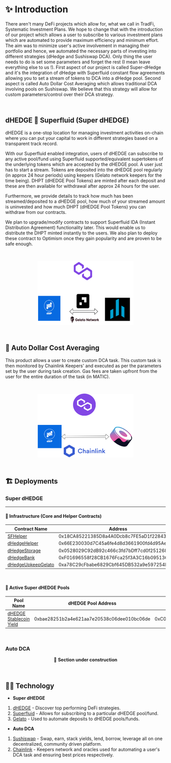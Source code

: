 # :sparkles: Introduction

There aren't many DeFi projects which allow for, what we call in TradFi, Systematic Investment Plans. We hope to change that with the introduction of our project which allows a user to subscribe to various investment plans which are automated to provide maximum efficiency and minimum effort. The aim was to minimize user's active involvement in managing their portfolio and hence, we automated the necessary parts of investing into different strategies (dHedge and Sushiswap DCA). Only thing the user needs to do is set some parameters and forget the rest (I mean leave everything else to us !). First aspect of our project is called Super-dHedge and it's the integration of dHedge with Superfluid constant flow agreements allowing you to set a stream of tokens to DCA into a dHedge pool. Second aspect is called Auto Dollar Cost Averaging which allows traditional DCA involving pools on Sushiswap. We believe that this strategy will allow for custom parameters/control over their DCA strategy.

&nbsp;

## dHEDGE :handshake: Superfluid (Super dHEDGE)


​dHEDGE is a one-stop location for managing investment activities on-chain where you can put your capital to work in different strategies based on a transparent track record.

With our Superfluid enabled integration, users of dHEDGE can subscribe to any active pool/fund using Superfluid supported/equivalent supertokens of the underlying tokens which are accepted by the dHEDGE pool. A user just has to start a stream. Tokens are deposited into the dHEDGE pool regularly (in approx 24 hour periods) using keepers (Gelato network keepers for the time being). DHPT (dHEDGE Pool Tokens) are minted after each deposit and these are then available for withdrawal after approx 24 hours for the user.

Furthermore, we provide details to track how much has been streamed/deposited to a dHEDGE pool, how much of your streamed amount is uninvested and how much DHPT (dHEDGE Pool Tokens) you can withdraw from our contracts.

We plan to upgrade/modify contracts to support Superfluid IDA (Instant Distribution Agreement) functionality later. This would enable us to distribute the DHPT minted instantly to the users. We also plan to deploy these contract to Optimism once they gain popularity and are proven to be safe enough.

&nbsp;

<img src="misc/images/Super%20dHEDGE.png" alt="Tech used in Super D HEDGE" style="height: 200px; width: 300px; display: block; margin: 0 auto;"/>

&nbsp;

## :robot: Auto Dollar Cost Averaging

This product allows a user to create custom DCA task. This custom task is then monitored by Chainlink Keepers' and executed as per the parameters set by the user during task creation. Gas fees are taken upfront from the user for the entire duration of the task (in MATIC).

&nbsp;

<img src="misc/images/Auto%20DCA.png" alt="Tech used in Auto Dollar Cost Averaging" style="height: 200px; width: 300px; display: block; margin: 0 auto;"/>

&nbsp;

## :building_construction: Deployments

### Super dHEDGE

---

#### :office: Infrastructure (Core and Helper Contracts)

| Contract Name | Address |
| ------------- | ------- |
| [SFHelper](https://polygonscan.com/address/0x18CA85221385D8a4A0Dcb8c7FE5aD1f22843349b#code) | 0x18CA85221385D8a4A0Dcb8c7FE5aD1f22843349b |
| [dHedgeHelper](https://polygonscan.com/address/0x66E230030d7C45a6fe4d8d3661900fd4d95Aef07#code) | 0x66E230030d7C45a6fe4d8d3661900fd4d95Aef07 |
| [dHedgeStorage](https://polygonscan.com/address/0x0528029C92dB92c466c3fd7bDff7cd0f25126829#code) | 0x0528029C92dB92c466c3fd7bDff7cd0f25126829 |
| [dHedgeBank](https://polygonscan.com/address/0xF01696558f28CB1676Fca25f3A3C16b0951366b6#code) | 0xF01696558f28CB1676Fca25f3A3C16b0951366b6 |
| [dHedgeUpkeepGelato](https://polygonscan.com/address/0xa78C29cFbabe6829Cbf645DB532a9e597254F5C1#code) | 0xa78C29cFbabe6829Cbf645DB532a9e597254F5C1 |

&nbsp;

#### :money_with_wings: Active Super dHEDGE Pools

| Pool Name | dHEDGE Pool Address | Super dHEDGE Address |
| --------- | ------------------- | -------------------- |
| [dHEDGE Stablecoin Yield](https://app.dhedge.org/pool/0xbae28251b2a4e621aa7e20538c06dee010bc06de) | 0xbae28251b2a4e621aa7e20538c06dee010bc06de | 0xC05B38Dd7D1bc0E65b2EE5dF19AC4296B382Cb10 |

&nbsp;

### Auto DCA

<div style="text-align: center;">

:construction: **Section under construction**

</div>

&nbsp;

## :man_technologist: Technology

- **Super dHEDGE**

1. [dHEDGE](https://www.dhedge.org/) - Discover top performing DeFi strategies.
2. [Superfluid](https://www.superfluid.finance/home) - Allows for subscribing to a particular dHEDGE pool/fund.
3. [Gelato](https://www.gelato.network/) - Used to automate deposits to dHEDGE pools/funds.

- **Auto DCA**

1. [Sushiswap](https://sushi.com/) - Swap, earn, stack yields, lend, borrow, leverage all on one decentralized, community driven platform.
2. [Chainlink](https://chain.link/) - Keepers network and oracles used for automating a user's DCA task and ensuring best prices respectively.

